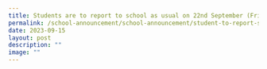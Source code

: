 ```yaml
---
title: Students are to report to school as usual on 22nd September (Friday)
permalink: /school-announcement/school-announcement/student-to-report-school-on-22-sept/
date: 2023-09-15
layout: post
description: ""
image: ""
---
```

